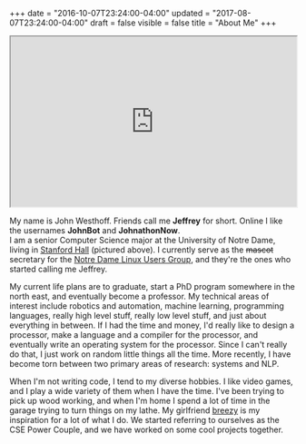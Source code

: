 +++
date = "2016-10-07T23:24:00-04:00"
updated = "2017-08-07T23:24:00-04:00"
draft = false
visible = false
title = "About Me"
+++

<iframe src="https://momento360.com/e/u/1aa6d58f53154bbea3fc10e6f13d5a4d?utm_campaign=embed&utm_source=other&utm_medium=other"
        allowfullscreen="true" width="100%" height="300px"></iframe>

My name is John Westhoff. Friends call me **Jeffrey** for short.
Online I like the usernames **JohnBot** and **JohnathonNow**.<br>
I am a senior Computer Science major at the University of Notre Dame, living 
in [Stanford Hall](http://www3.nd.edu/~stanford/) (pictured above).
I currently serve as the <s>mascot</s> secretary for the 
[Notre Dame Linux Users Group](http://ndlug.org/), and they're
the ones who started calling me Jeffrey.

My current life plans are to graduate, start a PhD program somewhere in the north east,
and eventually become a professor. My technical areas of interest include
robotics and automation, machine learning, programming languages, really high
level stuff, really low level stuff, and just about everything in between.
If I had the time and money, I'd really like to design a processor, make
a language and a compiler for the processor, and eventually write an operating
system for the processor. Since I can't really do that, I just work on random
little things all the time. More recently, I have become torn between
two primary areas of research: systems and NLP.

When I'm not writing code, I tend to my diverse hobbies. I like video games,
and I play a wide variety of them when I have the time. I've been trying
to pick up wood working, and when I'm home I spend a lot of time in the garage
trying to turn things on my lathe. My girlfriend [breezy](http://bashfulbytes.com/)
is my inspiration for a lot of what I do. We started referring to ourselves as
the CSE Power Couple, and we have worked on some cool projects together.


